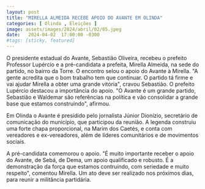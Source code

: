 ```yaml
---
layout: post
title: "MIRELLA ALMEIDA RECEBE APOIO DO AVANTE EM OLINDA"
categories: [ Olinda , Eleições ]
image: assets/images/2024/abril/02/05.jpeg
date:   2024-04-02  17:00:00 -0300
#tags: [sticky, featured]
---
```

O presidente estadual do Avante, Sebastião Oliveira, recebeu o prefeito Professor Lupércio e a pré-candidata a prefeita, Mirella Almeida, na sede do partido, no bairro da Torre. O encontro selou o apoio do Avante à Mirella. "A gente acredita que o bom trabalho tem que continuar. O partido tá firme e vai ajudar Mirella a obter uma grande vitória", cravou Sebastião. O prefeito Lupércio destacou a importância do apoio. "O Avante é um grande partido, Sebastião e Waldemar são referências na política e vão consolidar a grande base que estamos construindo", afirmou. 

Em Olinda o Avante é presidido pelo jornalista Júnior Dionízio, secretário de comunicação do município, que participou da reunião. A legenda construiu uma forte chapa proporcional, na Marim dos Caetés, e conta com vereadores e ex-vereadores, além de líderes comunitários e de movimentos sociais.

A pré-candidata comemorou o apoio. "É muito importante receber o apoio do Avante, de Sebá, de Dema, um apoio qualificado e robusto. É a demonstração da força que estamos contruindo, com seriedade e muito respeito", comentou Mirella. Um ato deve ser realizado nos próximos dias, para reunir a militância partidária.
